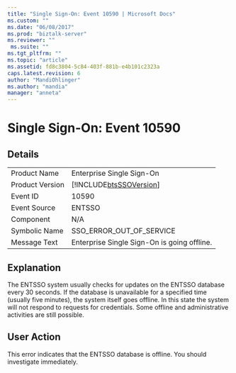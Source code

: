 ```yaml
---
title: "Single Sign-On: Event 10590 | Microsoft Docs"
ms.custom: ""
ms.date: "06/08/2017"
ms.prod: "biztalk-server"
ms.reviewer: ""
 ms.suite: ""
ms.tgt_pltfrm: ""
ms.topic: "article"
ms.assetid: fd8c3804-5c84-403f-881b-e4b101c2323a
caps.latest.revision: 6
author: "MandiOhlinger"
ms.author: "mandia"
manager: "anneta"
---
```

# Single Sign-On: Event 10590
## Details  
  
|||  
|-|-|  
|Product Name|Enterprise Single Sign-On|  
|Product Version|[!INCLUDE[btsSSOVersion](../includes/btsssoversion-md.md)]|  
|Event ID|10590|  
|Event Source|ENTSSO|  
|Component|N/A|  
|Symbolic Name|SSO_ERROR_OUT_OF_SERVICE|  
|Message Text|Enterprise Single Sign-On is going offline.|  
  
## Explanation  
 The ENTSSO system usually checks for updates on the ENTSSO database every 30 seconds. If the database is unavailable for a specified time (usually five minutes), the system itself goes offline. In this state the system will not respond to requests for credentials. Some offline and administrative activities are still possible.  
  
## User Action  
 This error indicates that the ENTSSO database is offline. You should investigate immediately.